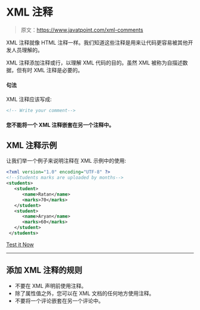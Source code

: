 # XML 注释

> 原文：<https://www.javatpoint.com/xml-comments>

XML 注释就像 HTML 注释一样。我们知道这些注释是用来让代码更容易被其他开发人员理解的。

XML 注释添加注释或行，以理解 XML 代码的目的。虽然 XML 被称为自描述数据，但有时 XML 注释是必要的。

#### 句法

XML 注释应该写成:

```xml
<!-- Write your comment-->

```

#### 您不能将一个 XML 注释嵌套在另一个注释中。

## XML 注释示例

让我们举一个例子来说明注释在 XML 示例中的使用:

```xml
<?xml version="1.0" encoding="UTF-8" ?>
<!--Students marks are uploaded by months-->
<students>
   <student>
      <name>Ratan</name>
      <marks>70</marks>
   </student>
   <student>
      <name>Aryan</name>
      <marks>60</marks>
   </student>
 </students> 

```

[Test it Now](https://www.javatpoint.com/xmlpages/xmlcomments1.xml)

* * *

## 添加 XML 注释的规则

*   不要在 XML 声明前使用注释。
*   除了属性值之外，您可以在 XML 文档的任何地方使用注释。
*   不要将一个评论嵌套在另一个评论中。